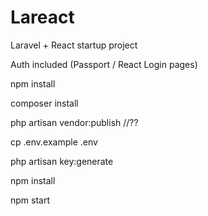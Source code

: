 # Lareact

Laravel + React startup project

Auth included (Passport / React Login pages)

npm install

composer install

php artisan vendor:publish //??

cp .env.example .env

php artisan key:generate

npm install

npm start

